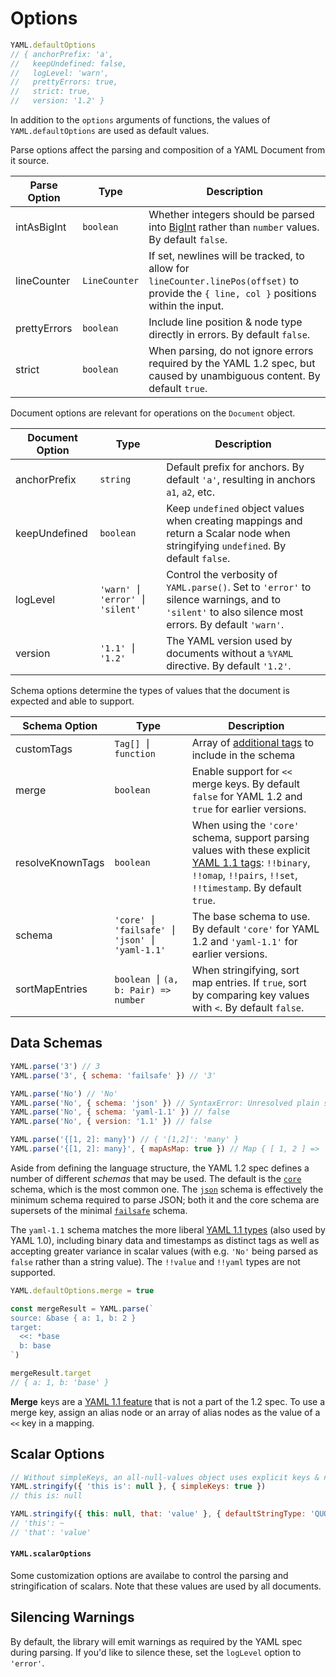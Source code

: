 # Options

```js
YAML.defaultOptions
// { anchorPrefix: 'a',
//   keepUndefined: false,
//   logLevel: 'warn',
//   prettyErrors: true,
//   strict: true,
//   version: '1.2' }
```

In addition to the `options` arguments of functions, the values of `YAML.defaultOptions` are used as default values.

Parse options affect the parsing and composition of a YAML Document from it source.

| Parse Option | Type          | Description                                                                                                                             |
| ------------ | ------------- | --------------------------------------------------------------------------------------------------------------------------------------- |
| intAsBigInt  | `boolean`     | Whether integers should be parsed into [BigInt] rather than `number` values. By default `false`.                                        |
| lineCounter  | `LineCounter` | If set, newlines will be tracked, to allow for `lineCounter.linePos(offset)` to provide the `{ line, col }` positions within the input. |
| prettyErrors | `boolean`     | Include line position & node type directly in errors. By default `false`.                                                               |
| strict       | `boolean`     | When parsing, do not ignore errors required by the YAML 1.2 spec, but caused by unambiguous content. By default `true`.                 |

[bigint]: https://developer.mozilla.org/en/docs/Web/JavaScript/Reference/Global_Objects/BigInt

Document options are relevant for operations on the `Document` object.

| Document Option | Type                          | Description                                                                                                                                        |
| --------------- | ----------------------------- | -------------------------------------------------------------------------------------------------------------------------------------------------- |
| anchorPrefix    | `string`                      | Default prefix for anchors. By default `'a'`, resulting in anchors `a1`, `a2`, etc.                                                                |
| keepUndefined   | `boolean`                     | Keep `undefined` object values when creating mappings and return a Scalar node when stringifying `undefined`. By default `false`.                  |
| logLevel        | `'warn' ⎮ 'error' ⎮ 'silent'` | Control the verbosity of `YAML.parse()`. Set to `'error'` to silence warnings, and to `'silent'` to also silence most errors. By default `'warn'`. |
| version         | `'1.1' ⎮ '1.2'`               | The YAML version used by documents without a `%YAML` directive. By default `'1.2'`.                                                                |

Schema options determine the types of values that the document is expected and able to support.

| Schema Option    | Type                                          | Description                                                                                                                                                             |
| ---------------- | --------------------------------------------- | ----------------------------------------------------------------------------------------------------------------------------------------------------------------------- |
| customTags       | `Tag[] ⎮ function`                            | Array of [additional tags](#custom-data-types) to include in the schema                                                                                                 |
| merge            | `boolean`                                     | Enable support for `<<` merge keys. By default `false` for YAML 1.2 and `true` for earlier versions.                                                                    |
| resolveKnownTags | `boolean`                                     | When using the `'core'` schema, support parsing values with these explicit [YAML 1.1 tags]: `!!binary`, `!!omap`, `!!pairs`, `!!set`, `!!timestamp`. By default `true`. |
| schema           | `'core' ⎮ 'failsafe' ⎮` `'json' ⎮ 'yaml-1.1'` | The base schema to use. By default `'core'` for YAML 1.2 and `'yaml-1.1'` for earlier versions.                                                                         |
| sortMapEntries   | `boolean ⎮` `(a, b: Pair) => number`          | When stringifying, sort map entries. If `true`, sort by comparing key values with `<`. By default `false`.                                                              |

[yaml 1.1 tags]: https://yaml.org/type/

## Data Schemas

```js
YAML.parse('3') // 3
YAML.parse('3', { schema: 'failsafe' }) // '3'

YAML.parse('No') // 'No'
YAML.parse('No', { schema: 'json' }) // SyntaxError: Unresolved plain scalar "No"
YAML.parse('No', { schema: 'yaml-1.1' }) // false
YAML.parse('No', { version: '1.1' }) // false

YAML.parse('{[1, 2]: many}') // { '[1,2]': 'many' }
YAML.parse('{[1, 2]: many}', { mapAsMap: true }) // Map { [ 1, 2 ] => 'many' }
```

Aside from defining the language structure, the YAML 1.2 spec defines a number of different _schemas_ that may be used. The default is the [`core`](http://yaml.org/spec/1.2/spec.html#id2804923) schema, which is the most common one. The [`json`](http://yaml.org/spec/1.2/spec.html#id2803231) schema is effectively the minimum schema required to parse JSON; both it and the core schema are supersets of the minimal [`failsafe`](http://yaml.org/spec/1.2/spec.html#id2802346) schema.

The `yaml-1.1` schema matches the more liberal [YAML 1.1 types](http://yaml.org/type/) (also used by YAML 1.0), including binary data and timestamps as distinct tags as well as accepting greater variance in scalar values (with e.g. `'No'` being parsed as `false` rather than a string value). The `!!value` and `!!yaml` types are not supported.

```js
YAML.defaultOptions.merge = true

const mergeResult = YAML.parse(`
source: &base { a: 1, b: 2 }
target:
  <<: *base
  b: base
`)

mergeResult.target
// { a: 1, b: 'base' }
```

**Merge** keys are a [YAML 1.1 feature](http://yaml.org/type/merge.html) that is not a part of the 1.2 spec. To use a merge key, assign an alias node or an array of alias nodes as the value of a `<<` key in a mapping.

## Scalar Options

```js
// Without simpleKeys, an all-null-values object uses explicit keys & no values
YAML.stringify({ 'this is': null }, { simpleKeys: true })
// this is: null

YAML.stringify({ this: null, that: 'value' }, { defaultStringType: 'QUOTE_SINGLE', nullStr: '~' })
// 'this': ~
// 'that': 'value'
```

#### `YAML.scalarOptions`

Some customization options are availabe to control the parsing and stringification of scalars. Note that these values are used by all documents.

## Silencing Warnings

By default, the library will emit warnings as required by the YAML spec during parsing.
If you'd like to silence these, set the `logLevel` option to `'error'`.
